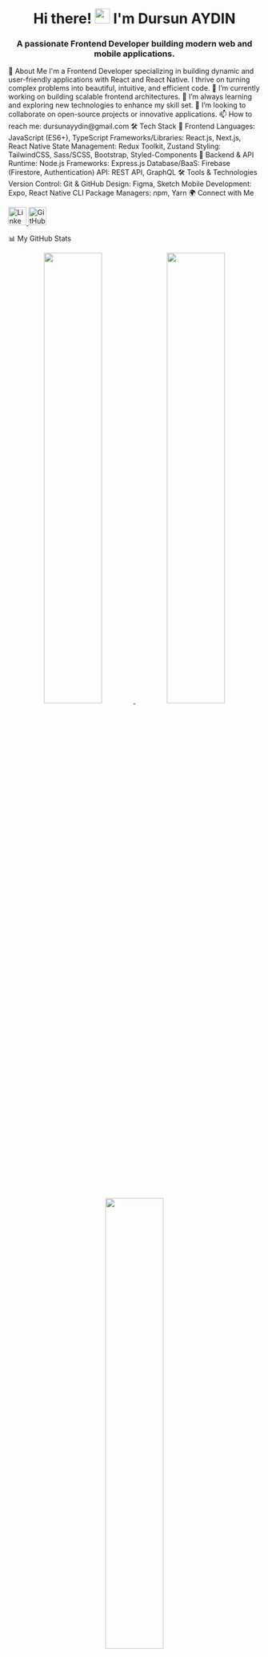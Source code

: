 <h1 align="center">Hi there! <img src="https://user-images.githubusercontent.com/18350557/176309783-0785949b-9127-417c-8b55-ab5a4333674e.gif" width="30px"> I'm Dursun AYDIN</h1>
<h3 align="center">A passionate Frontend Developer building modern web and mobile applications.</h3>
🚀 About Me
I'm a Frontend Developer specializing in building dynamic and user-friendly applications with React and React Native. I thrive on turning complex problems into beautiful, intuitive, and efficient code.
🔭 I’m currently working on building scalable frontend architectures.
🌱 I’m always learning and exploring new technologies to enhance my skill set.
👯 I’m looking to collaborate on open-source projects or innovative applications.
📫 How to reach me: dursunayydin@gmail.com
🛠️ Tech Stack
📌 Frontend
Languages: JavaScript (ES6+), TypeScript
Frameworks/Libraries: React.js, Next.js, React Native
State Management: Redux Toolkit, Zustand
Styling: TailwindCSS, Sass/SCSS, Bootstrap, Styled-Components
🔗 Backend & API
Runtime: Node.js
Frameworks: Express.js
Database/BaaS: Firebase (Firestore, Authentication)
API: REST API, GraphQL
🛠️ Tools & Technologies
Version Control: Git & GitHub
Design: Figma, Sketch
Mobile Development: Expo, React Native CLI
Package Managers: npm, Yarn
🌍 Connect with Me
<p align="left">
<a href="https://www.linkedin.com/in/dursunaydin" target="_blank">
<img src="https://raw.githubusercontent.com/danielcranney/readme-generator/main/public/icons/socials/linkedin.svg" width="36" height="36" alt="LinkedIn" />
</a>
<a href="https://github.com/dursunaydin1" target="_blank">
<img src="https://raw.githubusercontent.com/danielcranney/readme-generator/main/public/icons/socials/github.svg" width="36" height="36" alt="GitHub" />
</a>
</p>
📊 My GitHub Stats
<p align="center">
<a href="https://github.com/dursunaydin1">
<img src="https://github-readme-stats.vercel.app/api?username=dursunaydin1&show_icons=true&count_private=true&hide_border=true&theme=radical" width="48%" />
</a>
<a href="https://github.com/dursunaydin1">
<img src="https://github-readme-streak-stats.herokuapp.com/?user=dursunaydin1&hide_border=true&theme=radical" width="48%" />
</a>
</p>
<p align="center">
<a href="https://github.com/dursunaydin1">
<img src="https://github-readme-stats.vercel.app/api/top-langs/?username=dursunaydin1&langs_count=8&layout=compact&hide_border=true&theme=radical" width="48%" />
</a>
</p>
📌 Featured Projects
✈️ React Native Airline Booking
A modern flight booking app built with React Native, focusing on a seamless user experience and clean UI.
✈️ Flight Reservation System
A comprehensive web-based flight reservation system using React, Redux for state management, and integrated with external APIs.
🛒 E-commerce Platform
A sleek e-commerce app featuring a modern design with TailwindCSS and robust state handling with Redux Toolkit.
<p align="center">
<strong>I'm always excited to connect with other developers and work on innovative projects. Feel free to reach out! 🚀</strong>
</p>
